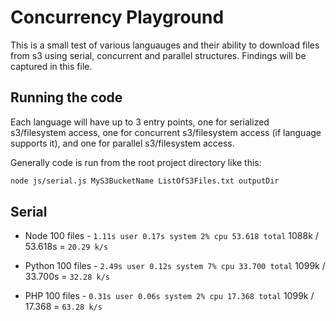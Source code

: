 # Concurrency Playground

This is a small test of various languauges and their ability to download files from s3 using serial, concurrent and parallel structures. Findings will be captured in this file.

## Running the code

Each language will have up to 3 entry points, one for serialized s3/filesystem access, one for concurrent s3/filesystem access (if language supports it), and one for parallel s3/filesystem access.

Generally code is run from the root project directory like this:
```bash
node js/serial.js MyS3BucketName ListOfS3Files.txt outputDir
```

## Serial

* Node
100 files - `1.11s user 0.17s system 2% cpu 53.618 total`
1088k / 53.618s = `20.29 k/s`

* Python
100 files - `2.49s user 0.12s system 7% cpu 33.700 total`
1099k / 33.700s = `32.28 k/s`

* PHP
100 files - `0.31s user 0.06s system 2% cpu 17.368 total`
1099k / 17.368 = `63.28 k/s`
